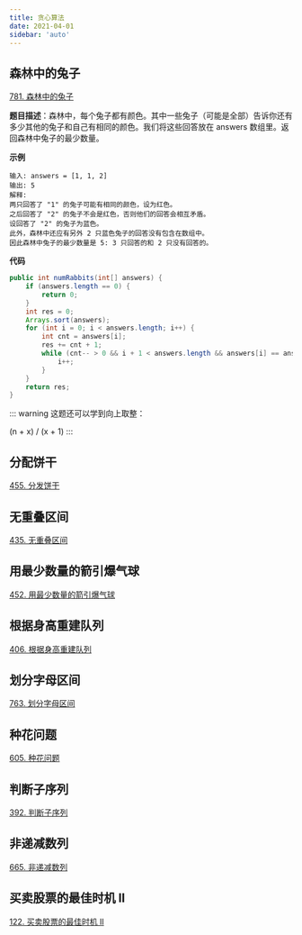```yaml
---
title: 贪心算法
date: 2021-04-01
sidebar: 'auto'
---
```


## 森林中的兔子
[781. 森林中的兔子](https://leetcode-cn.com/problems/rabbits-in-forest/)

**题目描述**：森林中，每个兔子都有颜色。其中一些兔子（可能是全部）告诉你还有多少其他的兔子和自己有相同的颜色。我们将这些回答放在 answers 数组里。返回森林中兔子的最少数量。

**示例**
```
输入: answers = [1, 1, 2]
输出: 5
解释:
两只回答了 "1" 的兔子可能有相同的颜色，设为红色。
之后回答了 "2" 的兔子不会是红色，否则他们的回答会相互矛盾。
设回答了 "2" 的兔子为蓝色。
此外，森林中还应有另外 2 只蓝色兔子的回答没有包含在数组中。
因此森林中兔子的最少数量是 5: 3 只回答的和 2 只没有回答的。
```

**代码**

```java
public int numRabbits(int[] answers) {
    if (answers.length == 0) {
        return 0;
    }
    int res = 0;
    Arrays.sort(answers);
    for (int i = 0; i < answers.length; i++) {
        int cnt = answers[i];
        res += cnt + 1;
        while (cnt-- > 0 && i + 1 < answers.length && answers[i] == answers[i + 1]) {
            i++;
        }
    }
    return res;
}
```

::: warning
这题还可以学到向上取整：

(n + x) / (x + 1) 
:::

## 分配饼干
[455. 分发饼干](https://leetcode-cn.com/problems/assign-cookies/)

## 无重叠区间
[435. 无重叠区间](https://leetcode-cn.com/problems/non-overlapping-intervals/)

## 用最少数量的箭引爆气球
[452. 用最少数量的箭引爆气球](https://leetcode-cn.com/problems/minimum-number-of-arrows-to-burst-balloons/)

## 根据身高重建队列
[406. 根据身高重建队列](https://leetcode-cn.com/problems/queue-reconstruction-by-height/)

## 划分字母区间
[763. 划分字母区间](https://leetcode-cn.com/problems/partition-labels/)

## 种花问题
[605. 种花问题](https://leetcode-cn.com/problems/can-place-flowers/)

## 判断子序列
[392. 判断子序列](https://leetcode-cn.com/problems/is-subsequence/)

## 非递减数列
[665. 非递减数列](https://leetcode-cn.com/problems/non-decreasing-array/)

## 买卖股票的最佳时机 II
[122. 买卖股票的最佳时机 II](https://leetcode-cn.com/problems/best-time-to-buy-and-sell-stock-ii/)